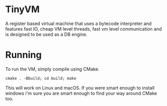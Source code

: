 # TinyVM

A register based virtual machine that uses a bytecode interpreter and features fast IO, cheap VM level threads, fast vm level communication and is designed to be used as a DB engine.

# Running

To run the VM, simply compile using CMake.

`cmake . -Bbuild; cd build; make`

This will work on Linux and macOS. If you were smart enough to install windows i'm sure you are smart enough to find your way around CMake too.
